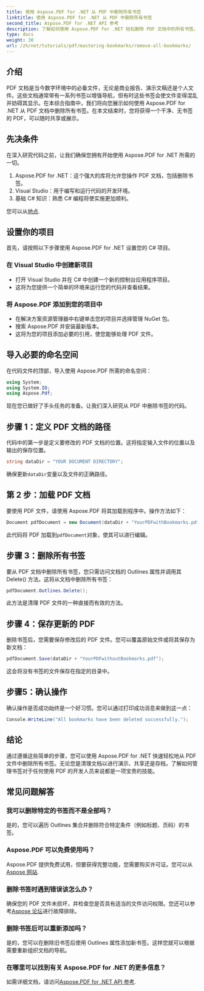 ```yaml
---
title: 使用 Aspose.PDF for .NET 从 PDF 中删除所有书签
linktitle: 使用 Aspose.PDF for .NET 从 PDF 中删除所有书签
second_title: Aspose.PDF for .NET API 参考
description: 了解如何使用 Aspose.PDF for .NET 轻松删除 PDF 文档中的所有书签。本分步指南提供了详细说明。
type: docs
weight: 30
url: /zh/net/tutorials/pdf/mastering-bookmarks/remove-all-bookmarks/
---
```

## 介绍

PDF 文档是当今数字环境中的必备文件，无论是商业报告、演示文稿还是个人文件。这些文档通常带有一系列书签以增强导航，但有时这些书签会使文件变得混乱并妨碍其显示。在本综合指南中，我们将向您展示如何使用 Aspose.PDF for .NET 从 PDF 文档中删除所有书签。在本文结束时，您将获得一个干净、无书签的 PDF，可以随时共享或展示。

## 先决条件

在深入研究代码之前，让我们确保您拥有开始使用 Aspose.PDF for .NET 所需的一切。

1. Aspose.PDF for .NET：这个强大的库将允许您操作 PDF 文档，包括删除书签。
2. Visual Studio：用于编写和运行代码的开发环境。
3. 基础 C# 知识：熟悉 C# 编程将使实施更加顺利。

您可以从[地点](https://releases.aspose.com/pdf/net/).

## 设置你的项目

首先，请按照以下步骤使用 Aspose.PDF for .NET 设置您的 C# 项目。

### 在 Visual Studio 中创建新项目

- 打开 Visual Studio 并在 C# 中创建一个新的控制台应用程序项目。
- 这将为您提供一个简单的环境来运行您的代码并查看结果。

### 将 Aspose.PDF 添加到您的项目中

- 在解决方案资源管理器中右键单击您的项目并选择管理 NuGet 包。
- 搜索 Aspose.PDF 并安装最新版本。
- 这将为您的项目添加必要的引用，使您能够处理 PDF 文件。

## 导入必要的命名空间

在代码文件的顶部，导入使用 Aspose.PDF 所需的命名空间：

```csharp
using System;
using System.IO;
using Aspose.Pdf;
```

现在您已做好了手头任务的准备。让我们深入研究从 PDF 中删除书签的代码。

## 步骤 1：定义 PDF 文档的路径

代码中的第一步是定义要修改的 PDF 文档的位置。这将指定输入文件的位置以及输出的保存位置。

```csharp
string dataDir = "YOUR DOCUMENT DIRECTORY";
```

确保更新`dataDir`变量以及文件的正确路径。

## 第 2 步：加载 PDF 文档

要使用 PDF 文件，请使用 Aspose.PDF 将其加载到程序中。操作方法如下：

```csharp
Document pdfDocument = new Document(dataDir + "YourPDFwithBookmarks.pdf");
```

此代码将 PDF 加载到`pdfDocument`对象，使其可以进行编辑。

## 步骤 3：删除所有书签

要从 PDF 文档中删除所有书签，您只需访问文档的 Outlines 属性并调用其 Delete() 方法。这将从文档中删除所有书签：

```csharp
pdfDocument.Outlines.Delete();
```

此方法是清理 PDF 文件的一种直接而有效的方法。

## 步骤 4：保存更新的 PDF

删除书签后，您需要保存修改后的 PDF 文件。您可以覆盖原始文件或将其保存为新文档：

```csharp
pdfDocument.Save(dataDir + "YourPDFwithoutBookmarks.pdf");
```

这会将没有书签的文件保存在指定的目录中。

## 步骤5：确认操作

确认操作是否成功始终是一个好习惯。您可以通过打印成功消息来做到这一点：

```csharp
Console.WriteLine("All bookmarks have been deleted successfully.");
```

## 结论

通过遵循这些简单的步骤，您可以使用 Aspose.PDF for .NET 快速轻松地从 PDF 文件中删除所有书签。无论您是清理文档以进行演示、共享还是存档，了解如何管理书签对于任何使用 PDF 的开发人员来说都是一项宝贵的技能。

## 常见问题解答

### 我可以删除特定的书签而不是全部吗？

是的，您可以遍历 Outlines 集合并删除符合特定条件（例如标题、页码）的书签。

### Aspose.PDF 可以免费使用吗？

 Aspose.PDF 提供免费试用，但要获得完整功能，您需要购买许可证。您可以从[Aspose 网站](https://purchase.aspose.com/buy).

### 删除书签时遇到错误该怎么办？

确保您的 PDF 文件未损坏，并检查您是否具有适当的文件访问权限。您还可以参考[Aspose 论坛](https://forum.aspose.com/c/pdf/9)进行故障排除。

### 删除书签后可以重新添加吗？

是的，您可以在删除旧书签后使用 Outlines 属性添加新书签。这样您就可以根据需要重新组织文档的导航。

### 在哪里可以找到有关 Aspose.PDF for .NET 的更多信息？

如需详细文档，请访问[Aspose.PDF for .NET API 参考](https://reference.aspose.com/pdf/net/).